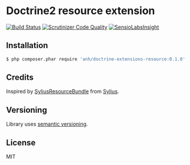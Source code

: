 # Doctrine2 resource extension

[![Build Status](https://travis-ci.org/hilobok/doctrine-extensions-resource.svg?branch=master)](https://travis-ci.org/hilobok/doctrine-extensions-resource) [![Scrutinizer Code Quality](https://scrutinizer-ci.com/g/hilobok/doctrine-extensions-resource/badges/quality-score.png?b=master)](https://scrutinizer-ci.com/g/hilobok/doctrine-extensions-resource/?branch=master) [![SensioLabsInsight](https://insight.sensiolabs.com/projects/f28bcb37-fdb1-4ec9-85b9-d9079d05552d/mini.png)](https://insight.sensiolabs.com/projects/f28bcb37-fdb1-4ec9-85b9-d9079d05552d)

## Installation
```bash
$ php composer.phar require 'anh/doctrine-extensions-resource:0.1.0'
```

## Credits
Inspired by [SyliusResourceBundle](https://github.com/Sylius/SyliusResourceBundle) from [Sylius](http://sylius.org).

## Versioning
Library uses [semantic versioning](http://semver.org/).

## License
MIT